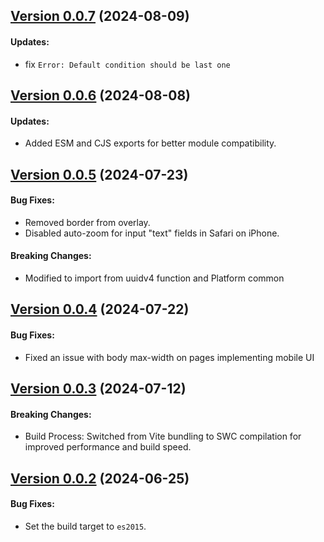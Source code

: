 ## [Version 0.0.7](https://www.npmjs.com/package/@wepin/modal-js/v/0.0.7) (2024-08-09)

#### Updates:
  - fix `Error: Default condition should be last one`

## [Version 0.0.6](https://www.npmjs.com/package/@wepin/modal-js/v/0.0.6) (2024-08-08)

#### Updates:
- Added ESM and CJS exports for better module compatibility.

## [Version 0.0.5](https://www.npmjs.com/package/@wepin/modal-js/v/0.0.5) (2024-07-23)

#### Bug Fixes:
 - Removed border from overlay.
 - Disabled auto-zoom for input "text" fields in Safari on iPhone.
  
#### Breaking Changes:
- Modified to import from uuidv4 function and Platform common

## [Version 0.0.4](https://www.npmjs.com/package/@wepin/modal-js/v/0.0.4) (2024-07-22)

#### Bug Fixes:
 - Fixed an issue with body max-width on pages implementing mobile UI

## [Version 0.0.3](https://www.npmjs.com/package/@wepin/modal-js/v/0.0.3) (2024-07-12)

#### Breaking Changes:

- Build Process: Switched from Vite bundling to SWC compilation for improved performance and build speed.

## [Version 0.0.2](https://www.npmjs.com/package/@wepin/modal-js/v/0.0.2) (2024-06-25)

#### Bug Fixes:
- Set the build target to `es2015`.